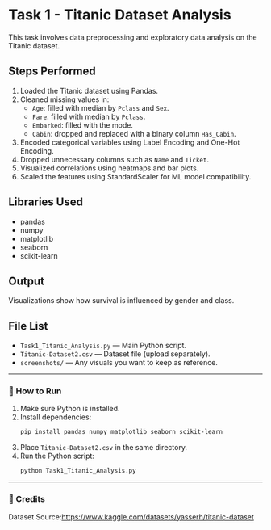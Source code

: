 # Task 1 - Titanic Dataset Analysis

This task involves data preprocessing and exploratory data analysis on the Titanic dataset.

## Steps Performed

1. Loaded the Titanic dataset using Pandas.
2. Cleaned missing values in:
   - `Age`: filled with median by `Pclass` and `Sex`.
   - `Fare`: filled with median by `Pclass`.
   - `Embarked`: filled with the mode.
   - `Cabin`: dropped and replaced with a binary column `Has_Cabin`.
3. Encoded categorical variables using Label Encoding and One-Hot Encoding.
4. Dropped unnecessary columns such as `Name` and `Ticket`.
5. Visualized correlations using heatmaps and bar plots.
6. Scaled the features using StandardScaler for ML model compatibility.

## Libraries Used

- pandas
- numpy
- matplotlib
- seaborn
- scikit-learn

## Output

Visualizations show how survival is influenced by gender and class.

## File List

- `Task1_Titanic_Analysis.py` — Main Python script.
- `Titanic-Dataset2.csv` — Dataset file (upload separately).
- `screenshots/` — Any visuals you want to keep as reference.

---

### 📁 How to Run

1. Make sure Python is installed.
2. Install dependencies:
   ```bash
   pip install pandas numpy matplotlib seaborn scikit-learn
   ```
3. Place `Titanic-Dataset2.csv` in the same directory.
4. Run the Python script:
   ```bash
   python Task1_Titanic_Analysis.py
   ```

---

### 🔗 Credits

Dataset Source:https://www.kaggle.com/datasets/yasserh/titanic-dataset
